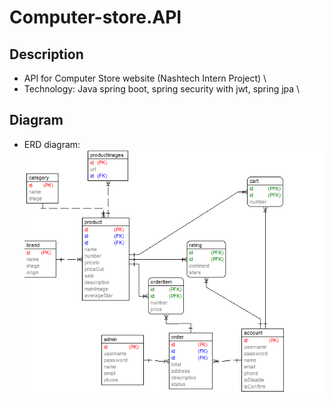 # Computer-store.API
## Description
- API for Computer Store website (Nashtech Intern Project) \
- Technology: Java spring boot, spring security with jwt, spring jpa \
## Diagram
- ERD diagram: \
![Alt text](/erd.png "Optional title")
